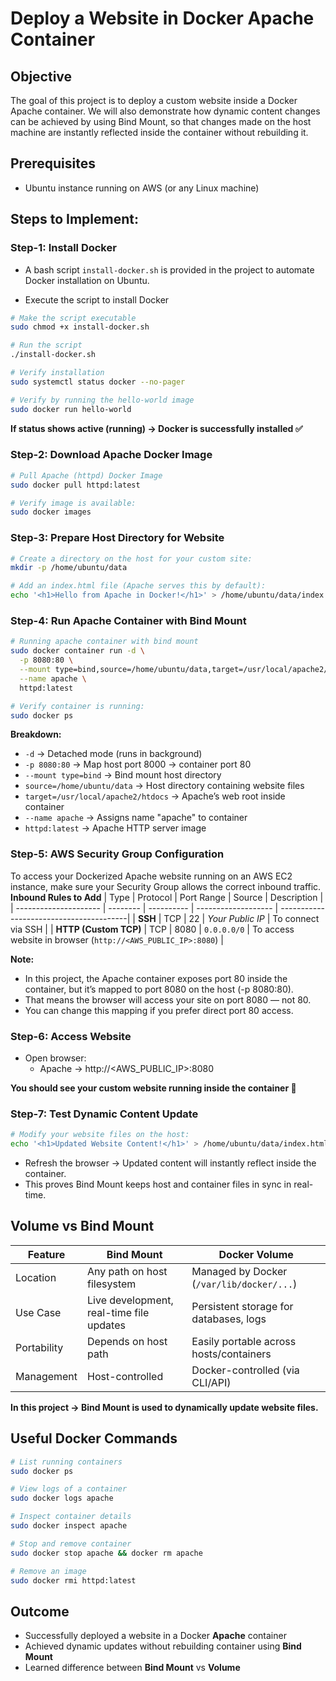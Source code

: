 # Deploy a Website in Docker Apache Container

## Objective
The goal of this project is to deploy a custom website inside a Docker Apache container.
We will also demonstrate how dynamic content changes can be achieved by using Bind Mount, so that changes made on the host machine are instantly reflected inside the container without rebuilding it.


## Prerequisites
- Ubuntu instance running on AWS (or any Linux machine)


## Steps to Implement:

### Step-1: Install Docker
- A bash script `install-docker.sh` is provided in the project to automate Docker installation on Ubuntu.

- Execute the script to install Docker
```sh
# Make the script executable
sudo chmod +x install-docker.sh

# Run the script
./install-docker.sh

# Verify installation
sudo systemctl status docker --no-pager

# Verify by running the hello-world image
sudo docker run hello-world
```
**If status shows active (running) → Docker is successfully installed ✅**


### Step-2: Download Apache Docker Image
```sh
# Pull Apache (httpd) Docker Image
sudo docker pull httpd:latest

# Verify image is available:
sudo docker images
```

### Step-3: Prepare Host Directory for Website
```sh
# Create a directory on the host for your custom site:
mkdir -p /home/ubuntu/data

# Add an index.html file (Apache serves this by default):
echo '<h1>Hello from Apache in Docker!</h1>' > /home/ubuntu/data/index.html
```

### Step-4: Run Apache Container with Bind Mount
```sh
# Running apache container with bind mount
sudo docker container run -d \
  -p 8080:80 \
  --mount type=bind,source=/home/ubuntu/data,target=/usr/local/apache2/htdocs \
  --name apache \
  httpd:latest

# Verify container is running:
sudo docker ps
```

**Breakdown:**

- `-d` → Detached mode (runs in background)
- `-p 8080:80` → Map host port 8000 → container port 80
- `--mount type=bind` → Bind mount host directory
- `source=/home/ubuntu/data` → Host directory containing website files
- `target=/usr/local/apache2/htdocs` → Apache’s web root inside container
- `--name apache` → Assigns name "apache" to container
- `httpd:latest` → Apache HTTP server image


### Step-5: AWS Security Group Configuration
To access your Dockerized Apache website running on an AWS EC2 instance, make sure your Security Group allows the correct inbound traffic.
**Inbound Rules to Add**
| Type                  | Protocol | Port Range | Source              | Description                             |
| --------------------- | -------- | ---------- | ------------------- | ----------------------------------------|
| **SSH**               | TCP      | 22         | *Your Public IP*    | To connect via SSH                      |
| **HTTP (Custom TCP)** | TCP      | 8080       | `0.0.0.0/0`         | To access website in browser (`http://<AWS_PUBLIC_IP>:8080`)  |

**Note:**
- In this project, the Apache container exposes port 80 inside the container, but it’s mapped to port 8080 on the host (-p 8080:80).
- That means the browser will access your site on port 8080 — not 80.
- You can change this mapping if you prefer direct port 80 access.


### Step-6: Access Website
- Open browser:
  - Apache → http://<AWS_PUBLIC_IP>:8080

**You should see your custom website running inside the container 🎉**



### Step-7: Test Dynamic Content Update
```sh
# Modify your website files on the host:
echo '<h1>Updated Website Content!</h1>' > /home/ubuntu/data/index.html
```
- Refresh the browser → Updated content will instantly reflect inside the container.
- This proves Bind Mount keeps host and container files in sync in real-time.


## Volume vs Bind Mount
| Feature     | Bind Mount                               | Docker Volume                             |
| ----------- | ---------------------------------------- | ----------------------------------------- |
| Location    | Any path on host filesystem              | Managed by Docker (`/var/lib/docker/...`) |
| Use Case    | Live development, real-time file updates | Persistent storage for databases, logs    |
| Portability | Depends on host path                     | Easily portable across hosts/containers   |
| Management  | Host-controlled                          | Docker-controlled (via CLI/API)           |

**In this project → Bind Mount is used to dynamically update website files.**


## Useful Docker Commands
```sh
# List running containers
sudo docker ps

# View logs of a container
sudo docker logs apache

# Inspect container details
sudo docker inspect apache

# Stop and remove container
sudo docker stop apache && docker rm apache

# Remove an image
sudo docker rmi httpd:latest
```

## Outcome
- Successfully deployed a website in a Docker **Apache** container
- Achieved dynamic updates without rebuilding container using **Bind Mount**
- Learned difference between **Bind Mount** vs **Volume**
